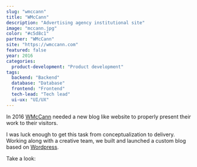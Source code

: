 ```yaml
---
slug: "wmccann"
title: "WMcCann"
description: "Advertising agency institutional site"
image: "mccann.jpg"
color: "#c5d8c1"
partner: "WMcCann"
site: "https://wmccann.com"
featured: false
year: 2016
categories:
  product-development: "Product development"
tags:
  backend: "Backend"
  database: "Database"
  frontend: "Frontend"
  tech-lead: "Tech lead"
  ui-ux: "UI/UX"
---
```

In 2016 [WMcCann](https://wmccann.com) needed a new blog like website to properly present their work to their visitors.

I was luck enough to get this task from conceptualization to delivery. Working along with a creative team, we built and launched a custom blog based on [Wordpress](https://wordpress.org).

Take a look:

<v-image
  size="desktop"
  image="/projects/wmccann/mccann-1.jpg" />

<v-image
  size="mobile"
  image="/projects/wmccann/mccann-2.jpg" />
